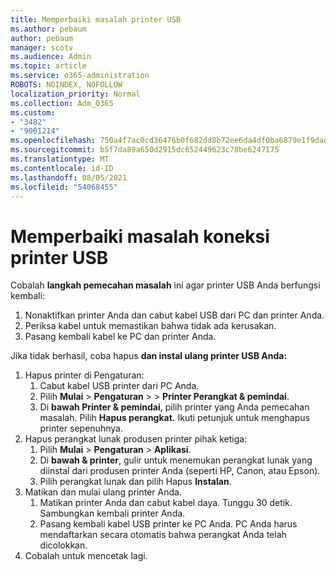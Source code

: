 ```yaml
---
title: Memperbaiki masalah printer USB
ms.author: pebaum
author: pebaum
manager: scotv
ms.audience: Admin
ms.topic: article
ms.service: o365-administration
ROBOTS: NOINDEX, NOFOLLOW
localization_priority: Normal
ms.collection: Adm_O365
ms.custom:
- "3482"
- "9001214"
ms.openlocfilehash: 750a4f7ac0cd36476b0f682dd8b72ee6da4df0ba6879e1f9dad32dbcea15053e
ms.sourcegitcommit: b5f7da89a650d2915dc652449623c78be6247175
ms.translationtype: MT
ms.contentlocale: id-ID
ms.lasthandoff: 08/05/2021
ms.locfileid: "54068455"
---
```

# <a name="fix-usb-printer-connection-issues"></a>Memperbaiki masalah koneksi printer USB

Cobalah **langkah pemecahan masalah** ini agar printer USB Anda berfungsi kembali:

1. Nonaktifkan printer Anda dan cabut kabel USB dari PC dan printer Anda.
2. Periksa kabel untuk memastikan bahwa tidak ada kerusakan.
3. Pasang kembali kabel ke PC dan printer Anda.

Jika tidak berhasil, coba hapus **dan instal ulang printer USB Anda:**

1. Hapus printer di Pengaturan:
    1. Cabut kabel USB printer dari PC Anda.
    2. Pilih **Mulai**  >  **Pengaturan**  >    >  **Printer Perangkat & pemindai**.
    3. Di **bawah Printer & pemindai**, pilih printer yang Anda pemecahan masalah. Pilih **Hapus perangkat.** Ikuti petunjuk untuk menghapus printer sepenuhnya.
2. Hapus perangkat lunak produsen printer pihak ketiga:
    1. Pilih **Mulai**  >  **Pengaturan**  >  **Aplikasi**.
    2. Di **bawah & printer**, gulir untuk menemukan perangkat lunak yang diinstal dari produsen printer Anda (seperti HP, Canon, atau Epson).
    3. Pilih perangkat lunak dan pilih Hapus **Instalan**.
3. Matikan dan mulai ulang printer Anda.<br>
    1. Matikan printer Anda dan cabut kabel daya. Tunggu 30 detik. Sambungkan kembali printer Anda.
    2. Pasang kembali kabel USB printer ke PC Anda. PC Anda harus mendaftarkan secara otomatis bahwa perangkat Anda telah dicolokkan.
4. Cobalah untuk mencetak lagi.